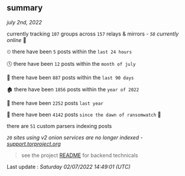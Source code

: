 
## summary
_july 2nd, 2022_

currently tracking `107` groups across `157` relays & mirrors - _`58` currently online_ 📡

⏲ there have been `5` posts within the `last 24 hours`

🕓 there have been `12` posts within the `month of july`

📅 there have been `887` posts within the `last 90 days`

🏚 there have been `1856` posts within the `year of 2022`

🚀 there have been `2252` posts `last year`

🦕 there have been `4142` posts `since the dawn of ransomwatch` 🐣

there are `51` custom parsers indexing posts

_`20` sites using v2 onion services are no longer indexed - [support.torproject.org](https://support.torproject.org/onionservices/v2-deprecation/)_

> see the project [README](https://github.com/jmousqueton/ransomwatch#readme) for backend technicals



Last update : _Saturday 02/07/2022 14:49:01 (UTC)_

